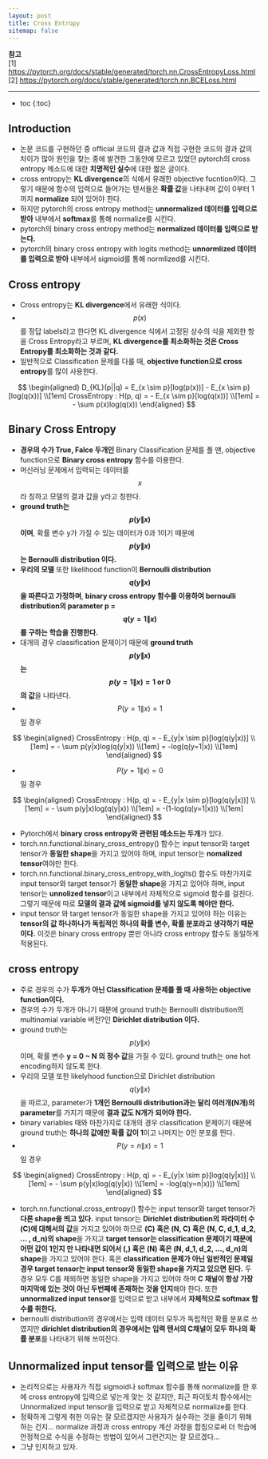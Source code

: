 ```yaml
---
layout: post
title: Cross Entropy
sitemap: false
---
```


**참고**  
[1] <https://pytorch.org/docs/stable/generated/torch.nn.CrossEntropyLoss.html>  
[2] <https://pytorch.org/docs/stable/generated/torch.nn.BCELoss.html>
* * *  

* toc
{:toc}

## Introduction
* 논문 코드를 구현하던 중 official 코드의 결과 값과 직접 구현한 코드의 결과 값의 차이가 많아 원인을 찾는 중에 발견한 그동안에 모르고 있었던 pytorch의 cross entropy 메소드에 대한 **치명적인 실수**에 대한 짧은 글이다.
* cross entropy는 **KL divergence**의 식에서 유래한 objective fucntion이다. 그렇기 때문에 함수의 입력으로 들어가는 텐서들은 **확률 값**을 나타내며 값이 0부터 1까지 **normalize** 되어 있어야 한다.
* 하지만 pytorch의 cross entropy method는 **unnormalized 데이터를 입력으로 받아** 내부에서 **softmax**를 통해 normalize를 시킨다.
* pytorch의 binary cross entropy method는 **normalized 데이터를 입력으로 받는다.**
* pytorch의 binary cross entropy with logits method는 **unnormlized 데이터를 입력으로 받아** 내부에서 sigmoid를 통해 normlized를 시킨다.

## Cross entropy
* Cross entropy는 **KL divergence**에서 유래한 식이다.
* $$ p(x) $$를 정답 labels라고 한다면 KL divergence 식에서 고정된 상수의 식을 제외한 항을 Cross Entropy라고 부르며, **KL divergence를 최소화하는 것은 Cross Entropy를 최소화하는 것과 같다.**
* 일반적으로 Classification 문제를 다룰 때, **objective function으로 cross entropy**를 많이 사용한다.

$$
\begin{aligned}
  D_{KL}(p||q) = E_{x \sim p}[log(p(x))] - E_{x \sim p}[log(q(x))] \\[1em]
  CrossEntropy : H(p, q) = - E_{x \sim p}[log(q(x))] \\[1em]
                          = - \sum p(x)log(q(x))
\end{aligned}
$$

## Binary Cross Entropy
* **경우의 수가 True, Falce 두개인** Binary Classification 문제를 풀 땐, objective function으로 **Binary cross entropy** 함수를 이용한다.
* 머신러닝 문제에서 입력되는 데이터를 $$ x $$라 칭하고 모델의 결과 값을 y라고 칭한다.
* **ground truth는 $$ p(y \| x) $$이며**, 확률 변수 y가 가질 수 있는 데이터가 0과 1이기 때문에 **$$ p(y \| x) $$ 는 Bernoulli distribution 이다.**
* **우리의 모델** 또한 likelihood function이 **Bernoulli distribution $$ q(y\|x) $$을 따른다고 가정하며**, **binary cross entropy 함수를 이용하여 bernoulli distribution의 parameter p = $$ q(y=1\|x) $$를 구하는 학습을 진행한다.**
* 대개의 경우 classification 문제이기 때문에 **ground truth $$p(y\|x)$$는 $$ p(y=1\|x) = 1 \text{ or } 0 $$ 의 값**을 나타낸다.
* $$P(y=1\|x) = 1$$일 경우

$$
\begin{aligned}
  CrossEntropy : H(p, q) = - E_{y|x \sim p}[log(q(y|x))] \\[1em]
                          = - \sum p(y|x)log(q(y|x)) \\[1em]
                          = -log(q(y=1|x)) \\[1em]
\end{aligned}
$$

* $$P(y=1\|x) = 0$$일 경우

$$
\begin{aligned}
  CrossEntropy : H(p, q) = - E_{y|x \sim p}[log(q(y|x))] \\[1em]
                          = - \sum p(y|x)log(q(y|x)) \\[1em]
                          = -(1-log(q(y=1|x))) \\[1em]
\end{aligned}
$$

* Pytorch에서 **binary cross entropy와 관련된 메소드는 두개**가 있다.
* torch.nn.functional.binary_cross_entropy() 함수는 input tensor와 target tensor가 **동일한 shape**을 가지고 있어야 하며, input tensor는 **nomalized tensor**여야만 한다.
* torch.nn.functional.binary_cross_entropy_with_logits() 함수도 마찬가지로 input tensor와 target tensor가 **동일한 shape**을 가지고 있어야 하며, input tensor는 **unnolized tensor**이고 내부에서 자체적으로 sigmoid 함수를 걸친다. 그렇기 때문에 따로 **모델의 결과 값에 sigmoid를 넣지 않도록 해야만 한다.**
* input tensor 와 target tensor가 동일한 shape을 가지고 있어야 하는 이유는 **tensor의 값 하나하나가 독립적인 하나의 확률 변수, 확률 분포라고 생각하기 때문이다.** 이것은 binary cross entropy 뿐만 아니라 cross entropy 함수도 동일하게 적용된다.

## cross entropy
* 주로 경우의 수가 **두개가 아닌 Classification 문제를 풀 때 사용하는 objective function이다.**
* 경우의 수가 두개가 아니기 때문에 ground truth는 Bernoulli distribution의 multinomial variable 버전?인 **Dirichlet distribution 이다.**
* ground truth는 $$ p(y\|x) $$이며, 확률 변수 **y = 0 ~ N 의 정수 값**을 가질 수 있다. ground truth는 one hot encoding하지 않도록 한다.
* 우리의 모델 또한 likelyhood function으로 Dirichlet distribution $$ q(y\|x) $$을 따르고, parameter가 **1개인 Bernoulli distribution과는 달리 여러개(N개)의 parameter**를 가지기 때문에 **결과 값도 N개가 되어야 한다.**
* binary variables 때와 마찬가지로 대개의 경우 classification 문제이기 때문에 ground truth는 **하나의 값에만 확률 값이 1**이고 나머지는 0인 분포를 띈다.
* $$ P(y=n\|x) = 1 $$ 일 경우

$$
\begin{aligned}
  CrossEntropy : H(p, q) = - E_{y|x \sim p}[log(q(y|x))] \\[1em]
                          = - \sum p(y|x)log(q(y|x)) \\[1em]
                          = -log(q(y=n|x))) \\[1em]
\end{aligned}
$$

* torch.nn.functional.cross_entropy() 함수는 input tensor와 target tensor가 **다른 shape을 띄고 있다.** input tensor는 **Dirichlet distribution의 파라미터 수(C)에 대해서의 값**을 가지고 있어야 하므로 **(C) 혹은 (N, C) 혹은 (N, C, d_1, d_2, ... , d_n)의 shape**을 가지고 **target tensor는 classification 문제이기 때문에 어떤 값이 1인지 만 나타내면 되어서 (,) 혹은 (N) 혹은 (N, d_1, d_2, ..., d_n)의 shape**을 가지고 있어야 한다. 혹은 **classification 문제가 아닌 일반적인 문제일 경우 target tensor는 input tensor와 동일한 shape을 가지고 있으면 된다.** 두 경우 모두 C를 제외하면 동일한 shape을 가지고 있어야 하며 **C 채널이 항상 가장 마지막에 있는 것이 아닌 두번째에 존재하는 것을 인지**해야 한다. 또한 **unnormalized input tensor**를 입력으로 받고 내부에서 **자체적으로 softmax 함수를 취한다.**
* bernoulli distribution의 경우에서는 입력 데이터 모두가 독립적인 확률 분포로 쓰였지만 **dirichlet distribution의 경우에서는 입력 텐서의 C채널이 모두 하나의 확률 분포**를 나타내기 위해 쓰여진다.

## Unnormalized input tensor를 입력으로 받는 이유
* 논리적으로는 사용자가 직접 sigmoid나 softmax 함수를 통해 normalize를 한 후에 cross entropy에 입력으로 넣는게 맞는 것 같지만, 최근 파이토치 함수에서는 Unnormalized input tensor을 입력으로 받고 자체적으로 normalize를 한다.
* 정확하게 그렇게 취한 이유는 잘 모르겠지만 사용자가 실수하는 것을 줄이기 위해 하는 건지... normalize 과정과 cross entropy 계산 과정을 합침으로써 더 학습에 안정적으로 수식을 수정하는 방법이 있어서 그런건지는 잘 모르겠다...
* 그냥 인지하고 있자.